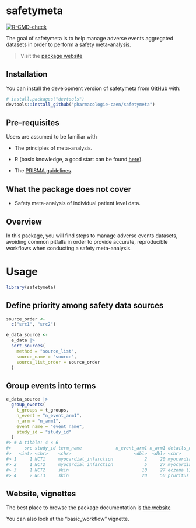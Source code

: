 
<!-- README.md is generated from README.Rmd. Please edit that file -->

# safetymeta

<!-- badges: start -->

[![R-CMD-check](https://github.com/pharmacologie-caen/safetymeta/actions/workflows/R-CMD-check.yaml/badge.svg)](https://github.com/pharmacologie-caen/safetymeta/actions/workflows/R-CMD-check.yaml)
<!-- badges: end -->

The goal of safetymeta is to help manage adverse events aggregated
datasets in order to perform a safety meta-analysis.

> Visit the [package
> website](https://pharmacologie-caen.github.io/safetymeta/)

## Installation

You can install the development version of safetymeta from
[GitHub](https://github.com/) with:

``` r
# install.packages("devtools")
devtools::install_github("pharmacologie-caen/safetymeta")
```

## Pre-requisites

Users are assumed to be familiar with

- The principles of meta-analysis.

- R (basic knowledge, a good start can be found
  [here](https://r4ds.hadley.nz/)).

- The [PRISMA guidelines](https://www.prisma-statement.org/).

## What the package does not cover

- Safety meta-analysis of individual patient level data.

## Overview

In this package, you will find steps to manage adverse events datasets,
avoiding common pitfalls in order to provide accurate, reproducible
workflows when conducting a safety meta-analysis.

# Usage

``` r
library(safetymeta)
```

## Define priority among safety data sources

``` r
source_order <- 
  c("src1", "src2")

e_data_source <-
  e_data |> 
  sort_sources(
    method = "source_list",
    source_name = "source",
    source_list_order = source_order
  )
```

## Group events into terms

``` r
e_data_source |> 
  group_events(
    t_groups = t_groups,
    n_event = "n_event_arm1",
    n_arm = "n_arm1",
    event_name = "event_name",
    study_id = "study_id"
  )
#> # A tibble: 4 × 6
#>     src study_id term_name             n_event_arm1 n_arm1 details_n_event_arm1 
#>   <int> <chr>    <chr>                        <dbl>  <dbl> <chr>                
#> 1     1 NCT1     myocardial_infarction            2     20 myocardial infarctio…
#> 2     1 NCT2     myocardial_infarction            5     27 myocardial infarctio…
#> 3     1 NCT2     skin                            10     27 eczema (10)          
#> 4     2 NCT3     skin                            20     50 pruritus (20)
```

## Website, vignettes

The best place to browse the package documentation is [the
website](https://pharmacologie-caen.github.io/safetymeta/)

You can also look at the “basic_workflow” vignette.
